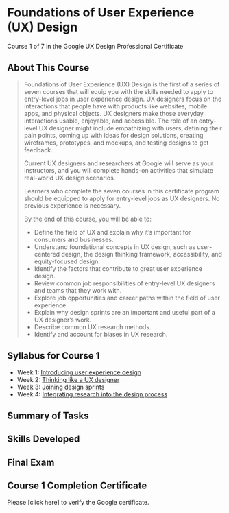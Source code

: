 # Foundations of User Experience (UX) Design
Course 1 of 7 in the Google UX Design Professional Certificate
## About This Course
> Foundations of User Experience (UX) Design is the first of a series of seven courses that will equip you with the skills needed to apply to entry-level jobs in user experience design. UX designers focus on the interactions that people have with products like websites, mobile apps, and physical objects. UX designers make those everyday interactions usable, enjoyable, and accessible. The role of an entry-level UX designer might include empathizing with users, defining their pain points, coming up with ideas for design solutions, creating wireframes, prototypes, and mockups, and testing designs to get feedback.
>
> Current UX designers and researchers at Google will serve as your instructors, and you will complete hands-on activities that simulate real-world UX design scenarios.
>
> Learners who complete the seven courses in this certificate program should be equipped to apply for entry-level jobs as UX designers. No previous experience is necessary.
>
> By the end of this course, you will be able to:
> - Define the field of UX and explain why it’s important for consumers and businesses.
> - Understand foundational concepts in UX design, such as user-centered design, the design thinking framework, accessibility, and equity-focused design.
> - Identify the factors that contribute to great user experience design.
> - Review common job responsibilities of entry-level UX designers and teams that they work with.
> - Explore job opportunities and career paths within the field of user experience.
> - Explain why design sprints are an important and useful part of a UX designer’s work.
> - Describe common UX research methods.
> - Identify and account for biases in UX research.
## Syllabus for Course 1
- Week 1: [Introducing user experience design](https://github.com/KailaniBailey/Google-UX-Design/tree/main/Course%201%3A%20Foundations%20of%20User%20Experience%20(UX)%20Design/Week%201%3A%20Introducing%20user%20experience%20design)
- Week 2: [Thinking like a UX designer](https://github.com/KailaniBailey/Google-UX-Design/tree/main/Course%201:%20Foundations%20of%20User%20Experience%20(UX)%20Design/Week%202:%20Thinking%20like%20a%20UX%20designer)
- Week 3: [Joining design sprints](https://github.com/KailaniBailey/Google-UX-Design/tree/main/Course%201:%20Foundations%20of%20User%20Experience%20(UX)%20Design/Week%203:%20Joining%20design%20sprints)
- Week 4: [Integrating research into the design process](https://github.com/KailaniBailey/Google-UX-Design/tree/main/Course%201:%20Foundations%20of%20User%20Experience%20(UX)%20Design/Week%204:%20Integrating%20research%20into%20the%20design%20process)
## Summary of Tasks
## Skills Developed
## Final Exam
## Course 1 Completion Certificate
Please [click here] to verify the Google certificate.
